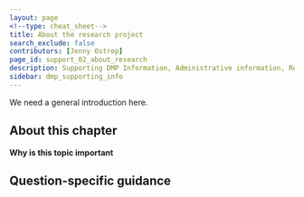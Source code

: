 ```yaml
---
layout: page
<!--type: cheat_sheet-->
title: About the research project
search_exclude: false
contributors: [Jenny Ostrop]
page_id: support_02_about_research
description: Supporting DMP Information, Administrative information, Research project, Contributors, Funding
sidebar: dmp_supporting_info
---
```

We need a general introduction here.

## About this chapter

**Why is this topic important**

## Question-specific guidance